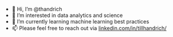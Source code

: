 - 👋 Hi, I’m @thandrich
- 👀 I’m interested in data analytics and science
- 🌱 I’m currently learning machine learning best practices
- 📫 Please feel free to reach out via [linkedin.com/in/tillhandrich/](url)

<!---
thandrich/thandrich is a ✨ special ✨ repository because its `README.md` (this file) appears on your GitHub profile.
You can click the Preview link to take a look at your changes.
--->

